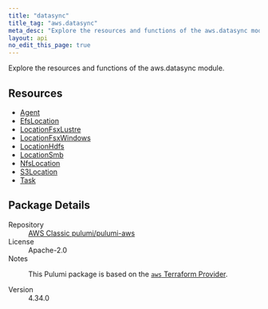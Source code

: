 ```yaml
---
title: "datasync"
title_tag: "aws.datasync"
meta_desc: "Explore the resources and functions of the aws.datasync module."
layout: api
no_edit_this_page: true
---
```


<!-- WARNING: this file was generated by Pulumi Docs Generator. -->
<!-- Do not edit by hand unless you're certain you know what you are doing! -->

Explore the resources and functions of the aws.datasync module.

<h2 id="resources">Resources</h2>
<ul class="api">
    <li><a href="agent/" title="Agent"><span class="api-symbol api-symbol--resource"></span>Agent</a></li>
    <li><a href="efslocation/" title="EfsLocation"><span class="api-symbol api-symbol--resource"></span>EfsLocation</a></li>
    <li><a href="locationfsxlustre/" title="LocationFsxLustre"><span class="api-symbol api-symbol--resource"></span>LocationFsxLustre</a></li>
    <li><a href="locationfsxwindows/" title="LocationFsxWindows"><span class="api-symbol api-symbol--resource"></span>LocationFsxWindows</a></li>
    <li><a href="locationhdfs/" title="LocationHdfs"><span class="api-symbol api-symbol--resource"></span>LocationHdfs</a></li>
    <li><a href="locationsmb/" title="LocationSmb"><span class="api-symbol api-symbol--resource"></span>LocationSmb</a></li>
    <li><a href="nfslocation/" title="NfsLocation"><span class="api-symbol api-symbol--resource"></span>NfsLocation</a></li>
    <li><a href="s3location/" title="S3Location"><span class="api-symbol api-symbol--resource"></span>S3Location</a></li>
    <li><a href="task/" title="Task"><span class="api-symbol api-symbol--resource"></span>Task</a></li>
</ul>

<h2 id="package-details">Package Details</h2>
<dl class="package-details">
	<dt>Repository</dt>
	<dd><a href="https://github.com/pulumi/pulumi-aws">AWS Classic pulumi/pulumi-aws</a></dd>
	<dt>License</dt>
	<dd>Apache-2.0</dd>
	<dt>Notes</dt>
	<dd><p>This Pulumi package is based on the <a href="https://github.com/hashicorp/terraform-provider-aws"><code>aws</code> Terraform Provider</a>.</p>
</dd>
	<dt>Version</dt>
	<dd>4.34.0</dd>
</dl>

